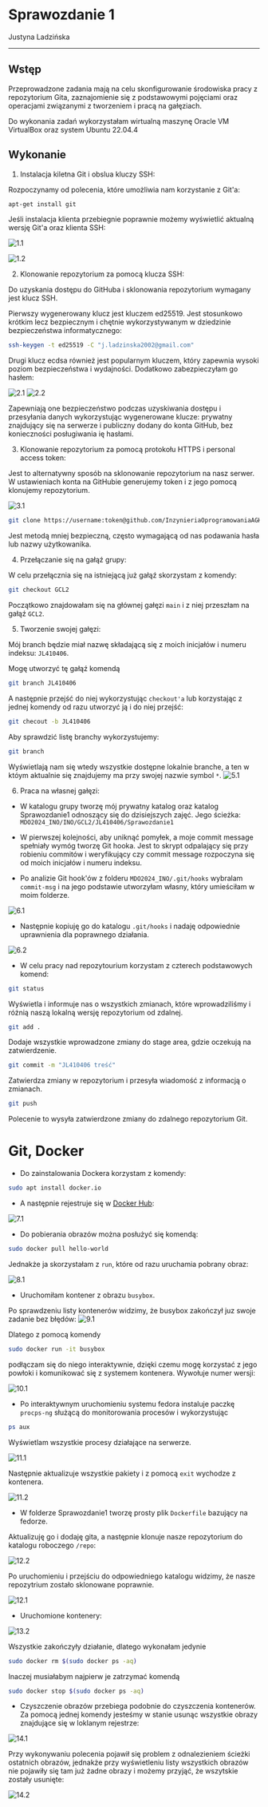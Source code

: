 # Sprawozdanie 1

Justyna Ladzińska

---

## Wstęp

Przeprowadzone zadania mają na celu skonfigurowanie środowiska pracy z repozytorium Gita, zaznajomienie się z podstawowymi pojęciami oraz operacjami związanymi z tworzeniem i pracą na gałęziach.

Do wykonania zadań wykorzystałam wirtualną maszynę Oracle VM VirtualBox oraz system Ubuntu 22.04.4

## Wykonanie

1. Instalacja kiletna Git i obslua kluczy SSH:

Rozpoczynamy od polecenia, które umożliwia nam korzystanie z Git'a:

``` bash
apt-get install git
```

Jeśli instalacja klienta przebiegnie poprawnie możemy wyświetlić aktualną wersję Git'a oraz klienta SSH:

![1.1](screenshots/1.1.png)

![1.2](screenshots/1.2.png)

2. Klonowanie repozytorium za pomocą klucza SSH:

Do uzyskania dostępu do GitHuba i sklonowania repozytorium wymagany jest klucz SSH. 

Pierwszy wygenerowany klucz jest kluczem ed25519. Jest stosunkowo krótkim lecz bezpiecznym i chętnie wykorzystywanym w dziedzinie bezpieczeństwa informatycznego:

``` bash
ssh-keygen -t ed25519 -C "j.ladzinska2002@gmail.com"
```

Drugi klucz ecdsa również jest popularnym kluczem, który zapewnia wysoki poziom bezpieczeństwa i wydajności. Dodatkowo zabezpieczyłam go hasłem:

![2.1](screenshots/2.1.png)
![2.2](screenshots/2.2.png)

Zapewniają one bezpieczeństwo podczas uzyskiwania dostępu i przesyłania danych wykorzystując wygenerowane klucze: prywatny znajdujący się na serwerze i publiczny dodany do konta GitHub, bez konieczności posługiwania ię hasłami.

3. Klonowanie repozytorium za pomocą protokołu HTTPS i personal access token:

Jest to alternatywny sposób na sklonowanie repozytorium na nasz serwer. W ustawieniach konta na GitHubie generujemy token i z jego pomocą klonujemy repozytorium. 

![3.1](screenshots/3.1.png)

``` bash
git clone https://username:token@github.com/InzynieriaOprogramowaniaAGH/MDO2024_INO.git
```

Jest metodą mniej bezpieczną, często wymagającą od nas podawania hasła lub nazwy użytkowanika.

4. Przełączanie się na gałąź grupy:

W celu przełącznia się na istniejącą już gałąź skorzystam z komendy:

``` bash
git checkout GCL2
```

Początkowo znajdowałam się na głównej gałęzi ```main``` i z niej przeszłam na gałąź ```GCL2```.

5. Tworzenie swojej gałęzi:

Mój branch będzie miał nazwę składającą się z moich inicjałów i numeru indeksu: ```JL410406```.

Mogę utworzyć tę gałąź komendą

```bash
git branch JL410406
```

A następnie przejść do niej wykorzystując ```checkout'a``` lub korzystając z jednej komendy od razu utworzyć ją i do niej przejść:

``` bash 
git checout -b JL410406
```

Aby sprawdzić listę branchy wykorzystujemy:

```bash
git branch
```

Wyświetlają nam się wtedy wszystkie dostępne lokalnie branche, a ten w któym aktualnie się znajdujemy ma przy swojej nazwie symbol ```*```.
![5.1](screenshots/5.1.png)

6. Praca na własnej gałęzi:

- W katalogu grupy tworzę mój prywatny katalog oraz katalog Sprawozdanie1 odnoszący się do dzisiejszych zajęć. Jego ścieżka: ```MDO2024_INO/INO/GCL2/JL410406/Sprawozdanie1```

- W pierwszej kolejności, aby uniknąć pomyłek, a moje commit message spełniały wymóg tworzę Git hooka. Jest to skrypt odpalający się przy robieniu commitów i weryfikujący czy commit message rozpoczyna się od moich inicjałów i numeru indeksu. 

- Po analizie Git hook'ów z folderu ```MDO2024_INO/.git/hooks``` wybralam ```commit-msg``` i na jego podstawie utworzyłam własny, który umieściłam w moim folderze.

![6.1](screenshots/6.1.png)

- Następnie kopiuję go do katalogu ```.git/hooks``` i nadaję odpowiednie uprawnienia dla poprawnego działania.

![6.2](screenshots/6.2.png)

- W celu pracy nad repozytourium korzystam z czterech podstawowych komend:

```bash
git status
```

Wyświetla i informuje nas o wszystkich zmianach, które wprowadziliśmy i różnią naszą lokalną wersję repozytorium od zdalnej.

```bash
git add .
```

Dodaje wszystkie wprowadzone zmiany do stage area, gdzie oczekują na zatwierdzenie.

```bash
git commit -m "JL410406 treść"
```

Zatwierdza zmiany w repozytorium i przesyła wiadomość z informacją o zmianach.

```bash
git push
```

Polecenie to wysyła zatwierdzone zmiany do zdalnego repozytorium Git.

# Git, Docker

- Do zainstalowania Dockera korzystam z komendy:

```bash
sudo apt install docker.io
```

- A następnie rejestruje się w  [Docker Hub](https://hub.docker.com/):

![7.1](screenshots/7.1.png)

- Do pobierania obrazów można posłużyć się komendą:

```bash
sudo docker pull hello-world
```

Jednakże ja skorzystałam z ```run```, które od razu uruchamia pobrany obraz:

![8.1](screenshots/8.1.png)

- Uruchomiłam kontener z obrazu `busybox`.

Po sprawdzeniu listy kontenerów widzimy, że busybox zakończył juz swoje zadanie bez błędów:
![9.1](screenshots/9.1.png)

Dlatego z pomocą komendy

```bash
sudo docker run -it busybox
```

podłączam się do niego interaktywnie, dzięki czemu mogę korzystać z jego powłoki i komunikować się z systemem kontenera. Wywołuje numer wersji:

![10.1](screenshots/10.1.png)

- Po interaktywnym uruchomieniu systemu fedora instaluje paczkę `procps-ng` służącą do monitorowania procesów i wykorzystując

```bash 
ps aux
```

Wyświetlam wszystkie procesy działające na serwerze. 

![11.1](screenshots/11.1.png)

Następnie aktualizuje wszystkie pakiety i z pomocą `exit` wychodze z kontenera.

![11.2](screenshots/11.2.png)

- W folderze Sprawozdanie1 tworzę prosty plik `Dockerfile` bazujący na fedorze. 

Aktualizuję go i dodaję gita, a następnie klonuje nasze repozytorium do katalogu roboczego `/repo`:

![12.2](screenshots/12.2.png)

Po uruchomieniu i przejściu do odpowiedniego katalogu widzimy, że nasze repozytrium zostało sklonowane poprawnie.

![12.1](screenshots/12.1.png)

- Uruchomione kontenery:

![13.2](screenshots/13.2.png)

Wszystkie zakończyły działanie, dlatego wykonałam jedynie

```bash
sudo docker rm $(sudo docker ps -aq)
```

Inaczej musiałabym najpierw je zatrzymać komendą 

```bash
sudo docker stop $(sudo docker ps -aq)
```

- Czyszczenie obrazów przebiega podobnie do czyszczenia kontenerów. Za pomocą jednej komendy jesteśmy w stanie usunąc wszystkie obrazy znajdujące się w loklanym rejestrze:

![14.1](screenshots/13.2.png)

Przy wykonywaniu polecenia pojawił się problem z odnalezieniem ścieżki ostatnich obrazów, jednakże przy wyświetleniu listy wszystkich obrazów nie pojawiły się tam już żadne obrazy i możemy przyjąć, że wszytskie zostały usunięte: 

![14.2](screenshots/14.2.png)